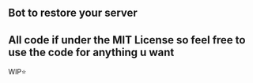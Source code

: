 Bot to restore your server
---
All code if under the MIT License so feel free to use the code for anything u want
---
WIP⭐